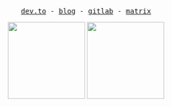 <p align="center">
  <!-- Monospace Font -->
  <samp>
    <a href="https://www.dev.to/siph">dev.to</a> -
    <a href="https://siph.github.io/blog">blog</a> -
    <a href="https://gitlab.com/xsiph">gitlab</a> -
    <a href="https://matrix.to/#/@-siph-:matrix.org">matrix</a>
  </samp>
</p>

<div align="center">
  <img height="155px" src="https://github.com/siph/siph/raw/resource/grs/stats.svg">
  <img height="155px" src="https://github.com/siph/siph/raw/resource/grs/languages.svg">
</div>
